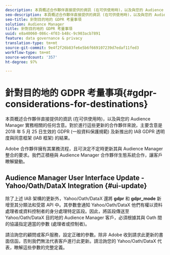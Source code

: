 ```yaml
---
description: 本頁概述合作夥伴直接提供的資訊 (在可供使用時)，以及與您的 Audience Manager 實務相關的任何含意。對於進行這些更新的合作夥伴來說，主要含意是 2018 年 5 月 25 日生效的 GDPR (一般資料保護規範) 及新推出的 IAB GDPR 透明度與同意框架 (IAB 框架) 的結果。
seo-description: 本頁概述合作夥伴直接提供的資訊 (在可供使用時)，以及與您的 Audience Manager 實務相關的任何含意。對於進行這些更新的合作夥伴來說，主要含意是 2018 年 5 月 25 日生效的 GDPR (一般資料保護規範) 及新推出的 IAB GDPR 透明度與同意框架 (IAB 框架) 的結果。
seo-title: 針對目的地的 GDPR 考量事項
solution: Audience Manager
title: 針對目的地的 GDPR 考量事項
uuid: e8a40060-086c-4f03-b48c-9c903acb7891
feature: data governance & privacy
translation-type: tm+mt
source-git-commit: 9e4f2f26b83fe6e5b6f669107239d7edaf11fed3
workflow-type: tm+mt
source-wordcount: '357'
ht-degree: 97%

---
```



# 針對目的地的 GDPR 考量事項{#gdpr-considerations-for-destinations}

本頁概述合作夥伴直接提供的資訊 (在可供使用時)，以及與您的 Audience Manager 實務相關的任何含意。對於進行這些更新的合作夥伴來說，主要含意是 2018 年 5 月 25 日生效的 GDPR (一般資料保護規範) 及新推出的 IAB GDPR 透明度與同意框架 (IAB 框架) 的結果。

Adobe 合作夥伴擁有其業務流程，且可決定不定時更新其與 Audience Manager 整合的要求。我們正積極與 Audience Manager 合作夥伴生態系統合作，讓客戶瞭解變動。

<!-- ## Audience Manager Partner Updates - ID Syncs {#partner-updates-id-syncs}

Some partners, as listed in the table below, have changed their integration requirements with Audience Manager to include support based on the IAB Framework, in order to comply with GDPR standards.

<table id="table_335A470D4F10434E9CF587089FB54B0C"> 
 <thead> 
  <tr> 
   <th colname="col1" class="entry"> <p>Partner Name </p> </th> 
   <th colname="col2" class="entry"> <p>Expected Impact </p> </th> 
   <th colname="col3" class="entry"> <p>Status of the change </p> </th> 
  </tr>
 </thead>
 <tbody> 
  <tr> 
   <td colname="col1"> <p>Yahoo/Oath/DataX </p> </td> 
   <td colname="col2"> <p>ID syncs for users in the European Union are dropped by the partner </p> </td> 
   <td colname="col3"> <p>Live since May 22nd 2018 </p> </td> 
  </tr> 
  <tr> 
   <td colname="col1"> <p>Trade Desk </p> </td> 
   <td colname="col2"> <p>ID syncs for users in the European Union are dropped by the partner </p> </td> 
   <td colname="col3"> <p>Not live yet </p> </td> 
  </tr> 
  <tr> 
   <td colname="col1"> <p>Rubicon </p> </td> 
   <td colname="col2"> <p>ID syncs for users in the European Union are dropped by the partner </p> </td> 
   <td colname="col3"> <p>Not live yet </p> </td> 
  </tr> 
  <tr> 
   <td colname="col1"> <p>LiveRamp </p> </td> 
   <td colname="col2"> <p>ID syncs for users in the European Union are dropped by the partner </p> </td> 
   <td colname="col3"> <p>Not live yet </p> </td> 
  </tr> 
 </tbody> 
</table> -->

## Audience Manager User Interface Update - Yahoo/Oath/DataX Integration {#ui-update}

除了上述 IAB 架構的更新外，Yahoo/Oath/DataX 還將 **gdpr** 和 **gdpr_mode** 新增至其分類法和受眾 API 中。其參數會通知 Yahoo/Oath/DataX 他們有權以資料處理者或資料控制者的身分處理特定區段。因此，將區段傳送至 Yahoo/Oath/DataX 目的地的 Audience Manager 客戶，必須根據其與 Oath 間的協議指定適當的參數 (處理者或控制者)。

請洽詢您的顧問或客戶服務，設定正確的參數。除非 Adobe 收到請求此更新的書面信函，否則我們無法代表客戶進行此更新。請洽詢您的 Yahoo/Oath/DataX 代表，瞭解這些參數的完整定義。
